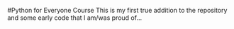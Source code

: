 #Python for Everyone Course
This is my first true addition to the repository and some early code that I am/was proud of...